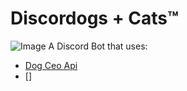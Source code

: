 # Discordogs + Cats™
![Image](https://raw.githubusercontent.com/Galtzed/Discordogs-Cats-/main/discordogs%2Bcats.png?token=AMISCI5OWWES5JIVME7JM4LANO5C6)
A Discord Bot that uses:
* [Dog Ceo Api](https://dog.ceo/api)
* []
